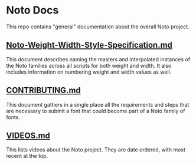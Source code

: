 # Noto Docs

This repo contains "general" documentation about the overall Noto project.

## [Noto-Weight-Width-Style-Specification.md](Noto-Weight-Width-Style-Specification.md)

This document describes naming the masters and interpolated instances of the Noto families across all scripts for both weight and width. It also includes information on numbering weight and width values as well.

## [CONTRIBUTING.md](CONTRIBUTING.md)

This document gathers in a single place all the requirements and steps that are necessary to submit a font that could become part of a Noto family of fonts.

## [VIDEOS.md](VIDEOS.md)

This lists videos about the Noto project.
They are date ordered, with most recent at the top.
